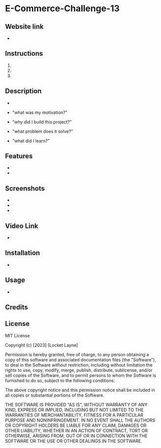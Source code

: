 # E-Commerce-Challenge-13

## Website link

- 

## Instructions
1. 
2. 
3. 

## Description
- 


- "what was my motivation?" 
- "why did I build this project?" 
- "what problem does it solve?" 
- "what did I learn?" 

## Features

- 
- 

## Screenshots

- 
- 
- 

## Video Link

-

## Installation

- 

## Usage

- 

## Credits



## License 

MIT License

Copyright (c) [2023] [Locket Layne]

Permission is hereby granted, free of charge, to any person obtaining a copy
of this software and associated documentation files (the "Software"), to deal
in the Software without restriction, including without limitation the rights
to use, copy, modify, merge, publish, distribute, sublicense, and/or sell
copies of the Software, and to permit persons to whom the Software is
furnished to do so, subject to the following conditions:

The above copyright notice and this permission notice shall be included in all
copies or substantial portions of the Software.

THE SOFTWARE IS PROVIDED "AS IS", WITHOUT WARRANTY OF ANY KIND, EXPRESS OR
IMPLIED, INCLUDING BUT NOT LIMITED TO THE WARRANTIES OF MERCHANTABILITY,
FITNESS FOR A PARTICULAR PURPOSE AND NONINFRINGEMENT. IN NO EVENT SHALL THE
AUTHORS OR COPYRIGHT HOLDERS BE LIABLE FOR ANY CLAIM, DAMAGES OR OTHER
LIABILITY, WHETHER IN AN ACTION OF CONTRACT, TORT OR OTHERWISE, ARISING FROM,
OUT OF OR IN CONNECTION WITH THE SOFTWARE OR THE USE OR OTHER DEALINGS IN THE
SOFTWARE.